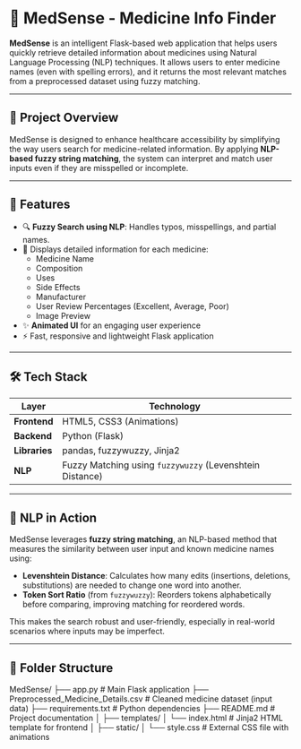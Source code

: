 # 💊 MedSense - Medicine Info Finder

**MedSense** is an intelligent Flask-based web application that helps users quickly retrieve detailed information about medicines using Natural Language Processing (NLP) techniques. It allows users to enter medicine names (even with spelling errors), and it returns the most relevant matches from a preprocessed dataset using fuzzy matching.

---

## 🧠 Project Overview

MedSense is designed to enhance healthcare accessibility by simplifying the way users search for medicine-related information. By applying **NLP-based fuzzy string matching**, the system can interpret and match user inputs even if they are misspelled or incomplete.

---

## 🚀 Features

- 🔍 **Fuzzy Search using NLP**: Handles typos, misspellings, and partial names.
- 🧾 Displays detailed information for each medicine:
  - Medicine Name
  - Composition
  - Uses
  - Side Effects
  - Manufacturer
  - User Review Percentages (Excellent, Average, Poor)
  - Image Preview
- ✨ **Animated UI** for an engaging user experience
- ⚡ Fast, responsive and lightweight Flask application

---

## 🛠️ Tech Stack

| Layer       | Technology           |
|-------------|----------------------|
| **Frontend**| HTML5, CSS3 (Animations) |
| **Backend** | Python (Flask)       |
| **Libraries**| pandas, fuzzywuzzy, Jinja2 |
| **NLP**     | Fuzzy Matching using `fuzzywuzzy` (Levenshtein Distance) |

---

## 🧪 NLP in Action

MedSense leverages **fuzzy string matching**, an NLP-based method that measures the similarity between user input and known medicine names using:

- **Levenshtein Distance**: Calculates how many edits (insertions, deletions, substitutions) are needed to change one word into another.
- **Token Sort Ratio** (from `fuzzywuzzy`): Reorders tokens alphabetically before comparing, improving matching for reordered words.

This makes the search robust and user-friendly, especially in real-world scenarios where inputs may be imperfect.

---

## 📁 Folder Structure

MedSense/
├── app.py                           # Main Flask application
├── Preprocessed_Medicine_Details.csv # Cleaned medicine dataset (input data)
├── requirements.txt                # Python dependencies
├── README.md                       # Project documentation
│
├── templates/
│   └── index.html                  # Jinja2 HTML template for frontend
│
├── static/
│   └── style.css                   # External CSS file with animations
